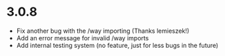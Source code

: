 # 3.0.8

- Fix another bug with the /way importing (Thanks lemieszek!)
- Add an error message for invalid /way imports
- Add internal testing system (no feature, just for less bugs in the future)
